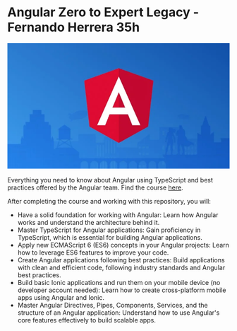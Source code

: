 # Angular Zero to Expert Legacy - Fernando Herrera 35h

![course-logo](assets/course-logo.webp)


Everything you need to know about Angular using TypeScript and best practices offered by the Angular team. Find the course [here](https://www.udemy.com/course/angular-2-fernando-herrera/?couponCode=ST12MT122624).


After completing the course and working with this repository, you will:

* Have a solid foundation for working with Angular: Learn how Angular works and understand the architecture behind it.
* Master TypeScript for Angular applications: Gain proficiency in TypeScript, which is essential for building Angular applications.
* Apply new ECMAScript 6 (ES6) concepts in your Angular projects: Learn how to leverage ES6 features to improve your code.
* Create Angular applications following best practices: Build applications with clean and efficient code, following industry standards and Angular best practices.
* Build basic Ionic applications and run them on your mobile device (no developer account needed): Learn how to create cross-platform mobile apps using Angular and Ionic.
* Master Angular Directives, Pipes, Components, Services, and the structure of an Angular application: Understand how to use Angular's core features effectively to build scalable apps.